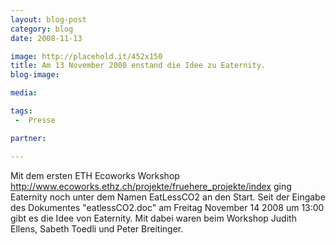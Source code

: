 ```yaml
---
layout: blog-post
category: blog
date: 2008-11-13

image: http://placehold.it/452x150
title: Am 13 November 2008 enstand die Idee zu Eaternity.
blog-image:  

media: 

tags:
 -  Presse

partner:

---
```


Mit dem ersten ETH Ecoworks Workshop http://www.ecoworks.ethz.ch/projekte/fruehere_projekte/index ging Eaternity noch unter dem Namen EatLessCO2 an den Start. Seit der Eingabe des Dokumentes "eatlessCO2.doc" am Freitag November 14 2008 um 13:00 gibt es die Idee von Eaternity. Mit dabei waren beim Workshop Judith Ellens, Sabeth Toedli und Peter Breitinger.